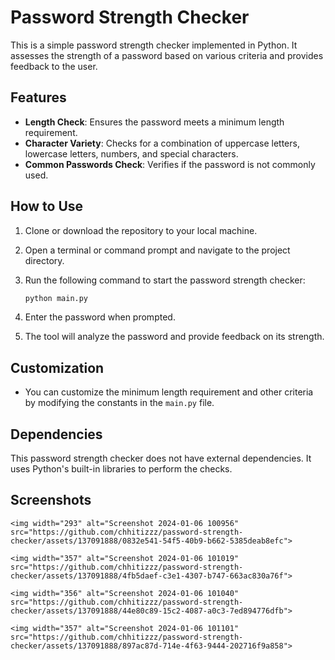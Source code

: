 # Password Strength Checker

This is a simple password strength checker implemented in Python. It assesses the strength of a password based on various criteria and provides feedback to the user.

## Features

- **Length Check**: Ensures the password meets a minimum length requirement.
- **Character Variety**: Checks for a combination of uppercase letters, lowercase letters, numbers, and special characters.
- **Common Passwords Check**: Verifies if the password is not commonly used.

## How to Use

1. Clone or download the repository to your local machine.
2. Open a terminal or command prompt and navigate to the project directory.
3. Run the following command to start the password strength checker:

    ```bash
    python main.py
    ```

4. Enter the password when prompted.
5. The tool will analyze the password and provide feedback on its strength.

## Customization

- You can customize the minimum length requirement and other criteria by modifying the constants in the `main.py` file.

## Dependencies

This password strength checker does not have external dependencies. It uses Python's built-in libraries to perform the checks.

## Screenshots


    <img width="293" alt="Screenshot 2024-01-06 100956" src="https://github.com/chhitizzz/password-strength-checker/assets/137091888/0832e541-54f5-40b9-b662-5385deab8efc">

    <img width="357" alt="Screenshot 2024-01-06 101019" src="https://github.com/chhitizzz/password-strength-checker/assets/137091888/4fb5daef-c3e1-4307-b747-663ac830a76f">

    <img width="356" alt="Screenshot 2024-01-06 101040" src="https://github.com/chhitizzz/password-strength-checker/assets/137091888/44e80c89-15c2-4087-a0c3-7ed894776dfb">

    <img width="357" alt="Screenshot 2024-01-06 101101" src="https://github.com/chhitizzz/password-strength-checker/assets/137091888/897ac87d-714e-4f63-9444-202716f9a858">

